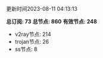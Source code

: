 更新时间2023-08-11 04:13:13

**总订阅: 73**
**总节点: 860**
**有效节点: 248**
- v2ray节点: 214
- trojan节点: 26
- ss节点: 8
